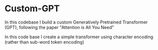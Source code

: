 # Custom-GPT
In this codebase I build a custom Generatively Pretrained Transformer (GPT), following the paper "Attention is All You Need"

In this code base I create a simple transformer using character encoding (rather than sub-word token encoding)
